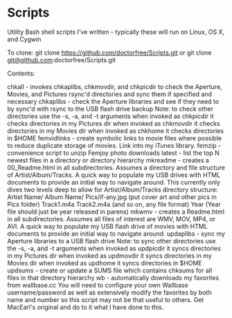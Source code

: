 Scripts
=======

Utility Bash shell scripts I've written - typically these will run on Linux,
OS X, and Cygwin

To clone:
    git clone https://github.com/doctorfree/Scripts.git
    or
    git clone git@github.com:doctorfree/Scripts.git

Contents:

chkall - invokes chkaplibs, chkmovdir, and chkpicdir to check the Aperture,
         Movies, and Pictures rsync'd directories and sync them if specified
         and necessary
chkaplibs - check the Aperture libraries and see if they need to by sync'd
            with rsync to the USB flash drive backup
            Note: to check other directories use the -s, -a, and -t arguments
            when invoked as chkpicdir it checks directories in my Pictures dir
            when invoked as chkmovdir it checks directories in my Movies dir
            when invoked as chkhome it checks directories in $HOME
femvidlinks - create symbolic links to movie files where possible to reduce
              duplicate storage of movies. Link into my iTunes library.
femzip - convenience script to unzip Femjoy photo downloads
latest - list the top N newest files in a directory or directory hierarchy
mkreadme - creates a 00_Readme.html in all subdirectories. Assumes a directory
           and file structure of Artist/Album/Tracks. A quick way to populate
           my USB drives with HTML documents to provide an initial way to
           navigate around. This currently only dives two levels deep to allow
           for Artist/Album/Tracks directory structure:
             Artist Name/
               Album Name/
                 Pics/if-any.jpg (put cover art and other pics in Pics folder)
                 Track1.m4a
                 Track2.m4a (and so on, any file format)
                 Year (Year file should just be year released in parens)
mkwmv - creates a Readme.html in all subdirectories. Assumes all files of
        interest are WMV, MOV, MP4, or AVI. A quick way to populate my USB
        flash drive of movies with HTML documents to provide an initial way
        to navigate around.
updaplibs - sync my Aperture libraries to a USB flash drive
            Note: to sync other directories use the -s, -a, and -t arguments
            when invoked as updpicdir it syncs directories in my Pictures dir
            when invoked as updmovdir it syncs directories in my Movies dir
            when invoked as updhome it syncs directories in $HOME
updsums - create or update a SUMS file which contains chksums for all files
          in that directory hierarchy
wb - automatically downloads my favorites from wallbase.cc
     You will need to configure your own Wallbase username/password as well as
     extensively modify the favorites by both name and number so this script
     may not be that useful to others. Get MacEarl's original and do to it
     what I have done to this.
